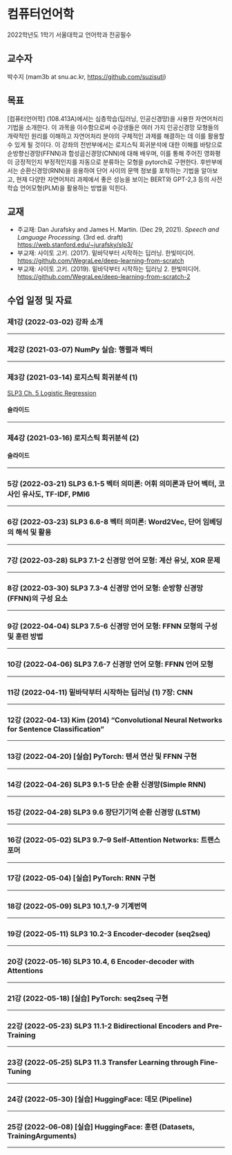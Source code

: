 # 컴퓨터언어학

2022학년도 1학기 서울대학교 언어학과 전공필수

## 교수자

박수지 (mam3b at snu.ac.kr, https://github.com/suzisuti)

## 목표

[컴퓨터언어학] (108.413A)에서는 심층학습(딥러닝, 인공신경망)을 사용한 자연어처리 기법을 소개한다. 이 과목을 이수함으로써 수강생들은 여러 가지 인공신경망 모형들의 개략적인 원리를 이해하고 자연어처리 분야의 구체적인 과제를 해결하는 데 이를 활용할 수 있게 될 것이다. 이 강좌의 전반부에서는 로지스틱 회귀분석에 대한 이해를 바탕으로 순방향신경망(FFNN)과 합성곱신경망(CNN)에 대해 배우며, 이를 통해 주어진 영화평이 긍정적인지 부정적인지를 자동으로 분류하는 모형을 pytorch로 구현한다. 후반부에서는 순환신경망(RNN)을 응용하여 단어 사이의 문맥 정보를 포착하는 기법을 알아보고, 현재 다양한 자연어처리 과제에서 좋은 성능을 보이는 BERT와 GPT-2,3 등의 사전학습 언어모형(PLM)을 활용하는 방법을 익힌다.

## 교재

+ 주교재: Dan Jurafsky and James H. Martin. (Dec 29, 2021). *Speech and Language Processing.* (3rd ed. draft) https://web.stanford.edu/~jurafsky/slp3/
+ 부교재: 사이토 고키. (2017). 밑바닥부터 시작하는 딥러닝. 한빛미디어. https://github.com/WegraLee/deep-learning-from-scratch
+ 부교재: 사이토 고키. (2019). 밑바닥부터 시작하는 딥러닝 2. 한빛미디어. https://github.com/WegraLee/deep-learning-from-scratch-2


## 수업 일정 및 자료

### 제1강 (2022-03-02) 강좌 소개

---

### 제2강 (2021-03-07) NumPy 실습: 행렬과 벡터

---

### 제3강 (2021-03-14) 로지스틱 회귀분석 (1)

[SLP3 Ch. 5 Logistic Regression](https://web.stanford.edu/~jurafsky/slp3/5.pdf)

#### 슬라이드

---

### 제4강 (2021-03-16) 로지스틱 회귀분석 (2)

#### 슬라이드

---

### 5강 (2022-03-21) SLP3 6.1-5 벡터 의미론: 어휘 의미론과 단어 벡터, 코사인 유사도, TF-IDF, PMI6

---

### 6강 (2022-03-23) SLP3 6.6-8 벡터 의미론: Word2Vec, 단어 임베딩의 해석 및 활용

---

### 7강 (2022-03-28) SLP3 7.1-2 신경망 언어 모형: 계산 유닛, XOR 문제

---

### 8강 (2022-03-30) SLP3 7.3-4 신경망 언어 모형: 순방향 신경망(FFNN)의 구성 요소

---

### 9강 (2022-04-04) SLP3 7.5-6 신경망 언어 모형: FFNN 모형의 구성 및 훈련 방법

---

### 10강 (2022-04-06) SLP3 7.6-7 신경망 언어 모형: FFNN 언어 모형

---

### 11강 (2022-04-11) 밑바닥부터 시작하는 딥러닝 (1) 7장: CNN

---

### 12강 (2022-04-13) Kim (2014) “Convolutional Neural Networks for Sentence Classification”

---

### 13강 (2022-04-20) [실습] PyTorch: 텐서 연산 및 FFNN 구현

---

### 14강 (2022-04-26) SLP3 9.1-5 단순 순환 신경망(Simple RNN)

---

### 15강 (2022-04-28) SLP3 9.6 장단기기억 순환 신경망 (LSTM)

---

### 16강 (2022-05-02) SLP3 9.7–9 Self-Attention Networks: 트랜스포머

---

### 17강 (2022-05-04) [실습] PyTorch: RNN 구현

---

### 18강 (2022-05-09) SLP3 10.1,7-9 기계번역

---

### 19강 (2022-05-11) SLP3 10.2-3 Encoder-decoder (seq2seq)

---

### 20강 (2022-05-16) SLP3 10.4, 6 Encoder-decoder with Attentions

---

### 21강 (2022-05-18) [실습] PyTorch: seq2seq 구현

---

### 22강 (2022-05-23) SLP3 11.1-2 Bidirectional Encoders and Pre-Training

---

### 23강 (2022-05-25) SLP3 11.3 Transfer Learning through Fine-Tuning

---

### 24강 (2022-05-30) [실습] HuggingFace: 데모 (Pipeline)

---

### 25강 (2022-06-08) [실습] HuggingFace: 훈련 (Datasets, TrainingArguments)

---
